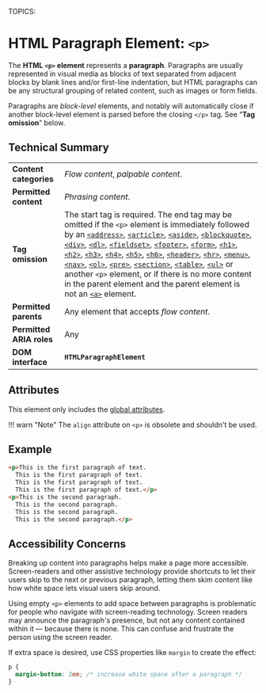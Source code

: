 TOPICS: <p>

# HTML Paragraph Element: `<p>`

The **HTML `<p>` element** represents a **paragraph**. Paragraphs are usually represented in visual
media as blocks of text separated from adjacent blocks by blank lines and/or first-line indentation,
but HTML paragraphs can be any structural grouping of related content, such as images or form fields.

Paragraphs are *block-level* elements, and notably will automatically close if another
block-level element is parsed before the closing `</p>` tag. See “**Tag omission**” below.

## Technical Summary

|  |  |
| :-- | :-- |
| **Content categories** | *Flow content*, *palpable content*. |
| **Permitted content** | *Phrasing content*. |
| **Tag omission** | The start tag is required. The end tag may be omitted if the `<p>` element is immediately followed by an [`<address>`](/en/webfrontend/<address>), [`<article>`](/en/webfrontend/<article>), [`<aside>`](/en/webfrontend/<aside>), [`<blockquote>`](/en/webfrontend/<blockquote>), [`<div>`](/en/webfrontend/<div>), [`<dl>`](/en/webfrontend/<dl>), [`<fieldset>`](/en/webfrontend/<fieldset>), [`<footer>`](/en/webfrontend/<footer>), [`<form>`](/en/webfrontend/<form>), [`<h1>`](/en/webfrontend/<h1>), [`<h2>`](/en/webfrontend/<h2>), [`<h3>`](/en/webfrontend/<h3>), [`<h4>`](/en/webfrontend/<h4>), [`<h5>`](/en/webfrontend/<h5>), [`<h6>`](/en/webfrontend/<h6>), [`<header>`](/en/webfrontend/<header>), [`<hr>`](/en/webfrontend/<hr>), [`<menu>`](/en/webfrontend/<menu>), [`<nav>`](/en/webfrontend/<nav>), [`<ol>`](/en/webfrontend/<ol>), [`<pre>`](/en/webfrontend/<pre>), [`<section>`](/en/webfrontend/<section>), [`<table>`](/en/webfrontend/<table>), [`<ul>`](/en/webfrontend/<ul>) or another `<p>` element, or if there is no more content in the parent element and the parent element is not an [`<a>`](/en/webfrontend/<a>) element. |
| **Permitted parents** | Any element that accepts *flow content*. |
| **Permitted ARIA roles** | Any |
| **DOM interface** | **`HTMLParagraphElement`** |

## Attributes

This element only includes the [global attributes](/en/webfrontend/HTML_Global_Attributes).

!!! warn "Note"
    The `align` attribute on `<p>` is obsolete and shouldn't be used.

## Example

```html
<p>This is the first paragraph of text.
  This is the first paragraph of text.
  This is the first paragraph of text.
  This is the first paragraph of text.</p>
<p>This is the second paragraph.
  This is the second paragraph.
  This is the second paragraph.
  This is the second paragraph.</p>
```

## Accessibility Concerns

Breaking up content into paragraphs helps make a page more accessible. Screen-readers and other
assistive technology provide shortcuts to let their users skip to the next or previous paragraph,
letting them skim content like how white space lets visual users skip around.

Using empty `<p>` elements to add space between paragraphs is problematic for people who navigate
with screen-reading technology. Screen readers may announce the paragraph's presence, but not any
content contained within it — because there is none. This can confuse and frustrate
the person using the screen reader.

If extra space is desired, use CSS properties like `margin` to create the effect:

```css
p {
  margin-bottom: 2em; /* increase white space after a paragraph */
}
```
